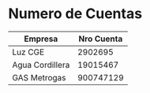 # Numero de Cuentas 

| Empresa  | Nro Cuenta
|---|---|
|   Luz CGE | 2902695 
|  Agua Cordillera  |19015467
|   GAS Metrogas |   900747129